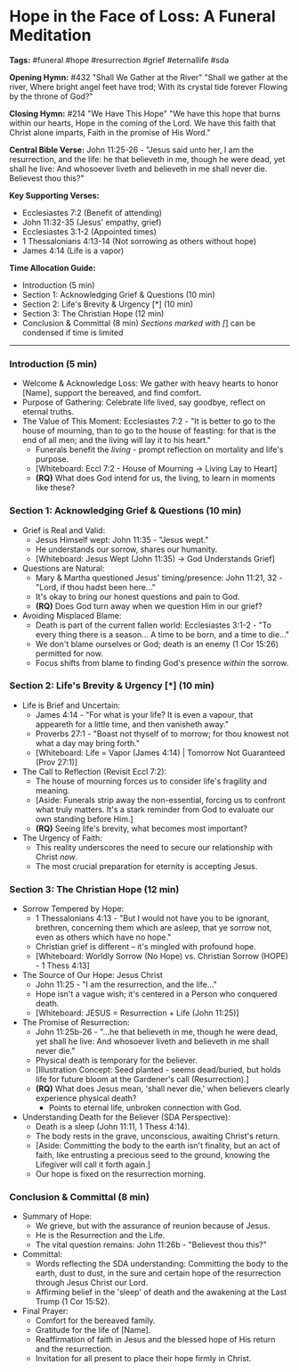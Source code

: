 # Hope in the Face of Loss: A Funeral Meditation

**Tags:** #funeral #hope #resurrection #grief #eternallife #sda

**Opening Hymn:** #432 "Shall We Gather at the River"
"Shall we gather at the river, Where bright angel feet have trod; With its crystal tide forever Flowing by the throne of God?"

**Closing Hymn:** #214 "We Have This Hope"
"We have this hope that burns within our hearts, Hope in the coming of the Lord. We have this faith that Christ alone imparts, Faith in the promise of His Word."

**Central Bible Verse:** John 11:25-26 - "Jesus said unto her, I am the resurrection, and the life: he that believeth in me, though he were dead, yet shall he live: And whosoever liveth and believeth in me shall never die. Believest thou this?"

**Key Supporting Verses:**
*   Ecclesiastes 7:2 (Benefit of attending)
*   John 11:32-35 (Jesus' empathy, grief)
*   Ecclesiastes 3:1-2 (Appointed times)
*   1 Thessalonians 4:13-14 (Not sorrowing as others without hope)
*   James 4:14 (Life is a vapor)

**Time Allocation Guide:**
- Introduction (5 min)
- Section 1: Acknowledging Grief & Questions (10 min)
- Section 2: Life's Brevity & Urgency [*] (10 min)
- Section 3: The Christian Hope (12 min)
- Conclusion & Committal (8 min)
*Sections marked with [*] can be condensed if time is limited

---

### Introduction (5 min)

-   Welcome & Acknowledge Loss: We gather with heavy hearts to honor [Name], support the bereaved, and find comfort.
-   Purpose of Gathering: Celebrate life lived, say goodbye, reflect on eternal truths.
-   The Value of This Moment: Ecclesiastes 7:2 - "It is better to go to the house of mourning, than to go to the house of feasting: for that is the end of all men; and the living will lay it to his heart."
    -   Funerals benefit the *living* - prompt reflection on mortality and life's purpose.
    -   [Whiteboard: Eccl 7:2 - House of Mourning -> Living Lay to Heart]
    -   **(RQ)** What does God intend for us, the living, to learn in moments like these?

### Section 1: Acknowledging Grief & Questions (10 min)

-   Grief is Real and Valid:
    -   Jesus Himself wept: John 11:35 - "Jesus wept."
    -   He understands our sorrow, shares our humanity.
    -   [Whiteboard: Jesus Wept (John 11:35) -> God Understands Grief]
-   Questions are Natural:
    -   Mary & Martha questioned Jesus' timing/presence: John 11:21, 32 - "Lord, if thou hadst been here..."
    -   It's okay to bring our honest questions and pain to God.
    -   **(RQ)** Does God turn away when we question Him in our grief?
-   Avoiding Misplaced Blame:
    -   Death is part of the current fallen world: Ecclesiastes 3:1-2 - "To every thing there is a season... A time to be born, and a time to die..."
    -   We don't blame ourselves or God; death is an enemy (1 Cor 15:26) permitted for now.
    -   Focus shifts from blame to finding God's presence *within* the sorrow.

### Section 2: Life's Brevity & Urgency [*] (10 min)

-   Life is Brief and Uncertain:
    -   James 4:14 - "For what is your life? It is even a vapour, that appeareth for a little time, and then vanisheth away."
    -   Proverbs 27:1 - "Boast not thyself of to morrow; for thou knowest not what a day may bring forth."
    -   [Whiteboard: Life = Vapor (James 4:14) | Tomorrow Not Guaranteed (Prov 27:1)]
-   The Call to Reflection (Revisit Eccl 7:2):
    -   The house of mourning forces us to consider life's fragility and meaning.
    -   [Aside: Funerals strip away the non-essential, forcing us to confront what truly matters. It's a stark reminder from God to evaluate our own standing before Him.]
    -   **(RQ)** Seeing life's brevity, what becomes most important?
-   The Urgency of Faith:
    -   This reality underscores the need to secure our relationship with Christ *now*.
    -   The most crucial preparation for eternity is accepting Jesus.

### Section 3: The Christian Hope (12 min)

-   Sorrow Tempered by Hope:
    -   1 Thessalonians 4:13 - "But I would not have you to be ignorant, brethren, concerning them which are asleep, that ye sorrow not, even as others which have no hope."
    -   Christian grief is different – it's mingled with profound hope.
    -   [Whiteboard: Worldly Sorrow (No Hope) vs. Christian Sorrow (HOPE) - 1 Thess 4:13]
-   The Source of Our Hope: Jesus Christ
    -   John 11:25 - "I am the resurrection, and the life..."
    -   Hope isn't a vague wish; it's centered in a Person who conquered death.
    -   [Whiteboard: JESUS = Resurrection + Life (John 11:25)]
-   The Promise of Resurrection:
    -   John 11:25b-26 - "...he that believeth in me, though he were dead, yet shall he live: And whosoever liveth and believeth in me shall never die."
    -   Physical death is temporary for the believer.
    -   [Illustration Concept: Seed planted - seems dead/buried, but holds life for future bloom at the Gardener's call (Resurrection).]
    -   **(RQ)** What does Jesus mean, 'shall never die,' when believers clearly experience physical death?
        -   Points to eternal life, unbroken connection with God.
-   Understanding Death for the Believer (SDA Perspective):
    -   Death is a sleep (John 11:11, 1 Thess 4:14).
    -   The body rests in the grave, unconscious, awaiting Christ's return.
    -   [Aside: Committing the body to the earth isn't finality, but an act of faith, like entrusting a precious seed to the ground, knowing the Lifegiver will call it forth again.]
    -   Our hope is fixed on the resurrection morning.

### Conclusion & Committal (8 min)

-   Summary of Hope:
    -   We grieve, but with the assurance of reunion because of Jesus.
    -   He is the Resurrection and the Life.
    -   The vital question remains: John 11:26b - "Believest thou this?"
-   Committal:
    -   Words reflecting the SDA understanding: Committing the body to the earth, dust to dust, in the sure and certain hope of the resurrection through Jesus Christ our Lord.
    -   Affirming belief in the 'sleep' of death and the awakening at the Last Trump (1 Cor 15:52).
-   Final Prayer:
    -   Comfort for the bereaved family.
    -   Gratitude for the life of [Name].
    -   Reaffirmation of faith in Jesus and the blessed hope of His return and the resurrection.
    -   Invitation for all present to place their hope firmly in Christ.